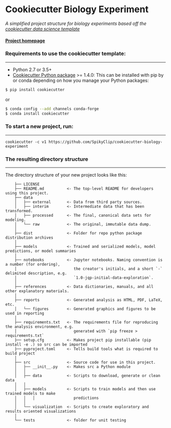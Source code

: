 # Cookiecutter Biology Experiment

*A simplified project structure for biology experiments based off the [cookiecutter data science template](http://drivendata.github.io/cookiecutter-data-science/)*

#### [Project homepage](https://github.com/SpikyClip/cookiecutter-biology-experiment)


### Requirements to use the cookiecutter template:
-----------
 - Python 2.7 or 3.5+
 - [Cookiecutter Python package](http://cookiecutter.readthedocs.org/en/latest/installation.html) >= 1.4.0: This can be installed with pip by or conda depending on how you manage your Python packages:

``` bash
$ pip install cookiecutter
```

or

``` bash
$ conda config --add channels conda-forge
$ conda install cookiecutter
```


### To start a new project, run:
------------

    cookiecutter -c v1 https://github.com/SpikyClip/cookiecutter-biology-experiment


### The resulting directory structure
------------

The directory structure of your new project looks like this:
```
    ├── LICENSE
    ├── README.md          <- The top-level README for developers using this project.
    ├── data
    │   ├── external       <- Data from third party sources.
    │   ├── interim        <- Intermediate data that has been transformed.
    │   ├── processed      <- The final, canonical data sets for modeling.
    │   └── raw            <- The original, immutable data dump.
    │
    ├── dist               <- Folder for repo python package distribution archives
    │
    ├── models             <- Trained and serialized models, model predictions, or model summaries
    │
    ├── notebooks          <- Jupyter notebooks. Naming convention is a number (for ordering),
    │                         the creator's initials, and a short `-` delimited description, e.g.
    │                         `1.0-jqp-initial-data-exploration`.
    │
    ├── references         <- Data dictionaries, manuals, and all other explanatory materials.
    │
    ├── reports            <- Generated analysis as HTML, PDF, LaTeX, etc.
    │   └── figures        <- Generated graphics and figures to be used in reporting
    │
    ├── requirements.txt   <- The requirements file for reproducing the analysis environment, e.g.
    │                         generated with `pip freeze > requirements.txt`
    ├── setup.cfg          <- Makes project pip installable (pip install -e .) so src can be imported
    ├── pyproject.toml     <- Tells build tools what is required to build project
    │
    ├── src                <- Source code for use in this project.
    │   ├── __init__.py    <- Makes src a Python module
    │   │
    │   ├── data           <- Scripts to download, generate or clean data
    │   │
    │   ├── models         <- Scripts to train models and then use trained models to make
    │   │   │                 predictions
    │   │
    │   └── visualization  <- Scripts to create exploratory and results oriented visualizations
    │
    └── tests              <- folder for unit testing
```